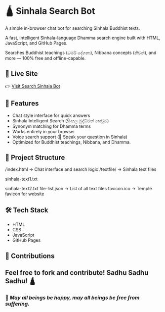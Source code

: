 # 🛕 Sinhala Search Bot

A simple in-browser chat bot for searching Sinhala Buddhist texts.

A fast, intelligent Sinhala-language Dhamma search engine built with HTML, JavaScript, and GitHub Pages. 

Searches Buddhist teachings (ධර්ම දේශනා), Nibbana concepts (නිවන්), and more — 100% free and offline-capable.

## 🚀 Live Site
👉 [Visit Search Sinhala Bot](https://chamarairesh1982.github.io/SearchSinhalaBot/)

## 🧠 Features
- Chat style interface for quick answers
- Sinhala Intelligent Search (සිංහල බුද්ධිමත් සෙවුම)
- Synonym matching for Dhamma terms
- Works entirely in your browser
- Voice search support (🎤 Speak your question in Sinhala)
- Optimized for Buddhist teachings, Nibbana, and Dhamma.

## 📂 Project Structure
/index.html -> Chat interface and search logic
/textfile/ -> Sinhala text files

sinhala-text1.txt

sinhala-text2.txt
file-list.json -> List of all text files
favicon.ico -> Temple favicon for website


## 🛠️ Tech Stack
- HTML
- CSS
- JavaScript
- GitHub Pages

## 🙏 Contributions
Feel free to fork and contribute! Sadhu Sadhu Sadhu! 🛕
---
### 🧘 *May all beings be happy, may all beings be free from suffering.*
